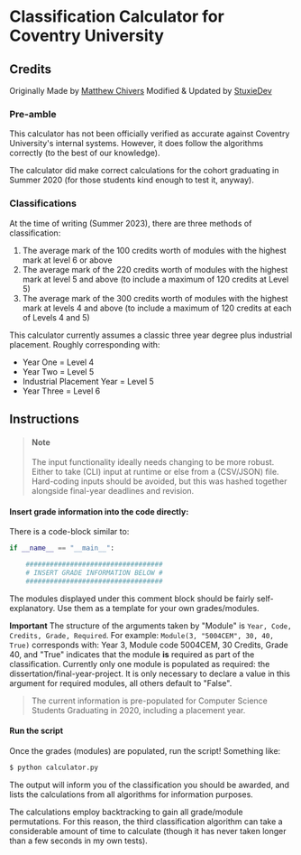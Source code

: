 # Classification Calculator for Coventry University

## Credits 
Originally Made by [Matthew Chivers](https://github.com/matthewchivers)
Modified & Updated by [StuxieDev](https://stuxie.dev)

### Pre-amble
This calculator has not been officially verified as accurate against Coventry University's internal systems. However, it does follow the algorithms correctly (to the best of our knowledge). 

The calculator did make correct calculations for the cohort graduating in Summer 2020 (for those students kind enough to test it, anyway).

### Classifications

At the time of writing (Summer 2023), there are three methods of classification:
1) The average mark of the 100 credits worth of modules with the highest mark at level 6 or above
2) The average mark of the 220 credits worth of modules with the highest mark at level 5 and above (to include a maximum of 120 credits at Level 5)
3) The average mark of the 300 credits worth of modules with the highest mark at levels 4 and above (to include a maximum of 120 credits at each of Levels 4 and 5)

This calculator currently assumes a classic three year degree plus industrial placement. Roughly corresponding with:

* Year One = Level 4
* Year Two = Level 5
* Industrial Placement Year = Level 5
* Year Three = Level 6

## Instructions

> #### Note
> The input functionality ideally needs changing to be more robust. Either to take (CLI) input at runtime or else from a (CSV/JSON) file. Hard-coding inputs should be avoided, but this was hashed together alongside final-year deadlines and revision.

#### Insert grade information into the code directly:

There is a code-block similar to:
``` python
if __name__ == "__main__":

    ##################################
    # INSERT GRADE INFORMATION BELOW #
    ################################## 
```

The modules displayed under this comment block should be fairly self-explanatory. Use them as a template for your own grades/modules.

**Important**
The structure of the arguments taken by "Module" is `Year, Code, Credits, Grade, Required`. For example: `Module(3, "5004CEM", 30, 40, True)` corresponds with: Year 3, Module code 5004CEM, 30 Credits, Grade 40, and "True" indicates that the module **is** required as part of the classification. Currently only one module is populated as required: the dissertation/final-year-project. It is only necessary to declare a value in this argument for required modules, all others default to "False".

> The current information is pre-populated for Computer Science Students Graduating in 2020, including a placement year.

#### Run the script
Once the grades (modules) are populated, run the script! Something like:
``` bash
$ python calculator.py
```
The output will inform you of the classification you should be awarded, and lists the calculations from all algorithms for information purposes.

The calculations employ backtracking to gain all grade/module permutations. For this reason, the third classification algorithm can take a considerable amount of time to calculate (though it has never taken longer than a few seconds in my own tests).
